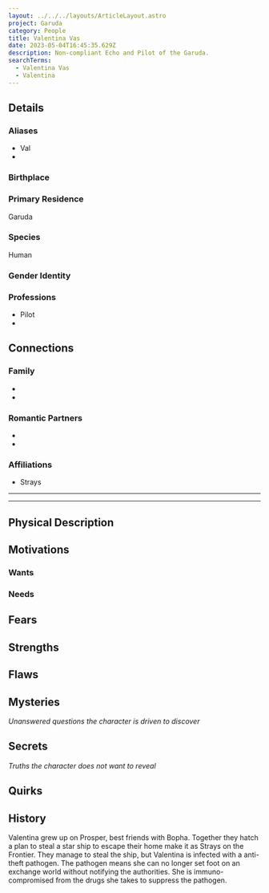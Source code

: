 ```yaml
---
layout: ../../../layouts/ArticleLayout.astro
project: Garuda
category: People
title: Valentina Vas
date: 2023-05-04T16:45:35.629Z
description: Non-compliant Echo and Pilot of the Garuda.
searchTerms:
  - Valentina Vas
  - Valentina
---
```

## Details

### Aliases
* Val
*

### Birthplace


### Primary Residence

Garuda

### Species

Human

### Gender Identity


### Professions  
* Pilot
* 

## Connections

### Family
*
*

### Romantic Partners
*
*

### Affiliations
* Strays

[use double horizontal rule to add a details pane]::
_____
_____

## Physical Description

## Motivations

### Wants

### Needs

## Fears

## Strengths

## Flaws

## Mysteries
*Unanswered questions the character is driven to discover*

## Secrets
*Truths the character does not want to reveal*

## Quirks

## History

Valentina grew up on Prosper, best friends with Bopha. Together they hatch a plan to steal a star ship to escape their home make it as Strays on the Frontier. They manage to steal the ship, but Valentina is infected with a anti-theft pathogen. The pathogen means she can no longer set foot on an exchange world without notifying the authorities. She is immuno-compromised from the drugs she takes to suppress the pathogen.